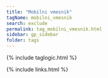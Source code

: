 ```yaml
---
title: "Mobilni vmesnik"
tagName: mobilni_vmesnik
search: exclude
permalink: tag_mobilni_vmesnik.html
sidebar: gp_sidebar
folder: tags
---
```

{% include taglogic.html %}

{% include links.html %}
